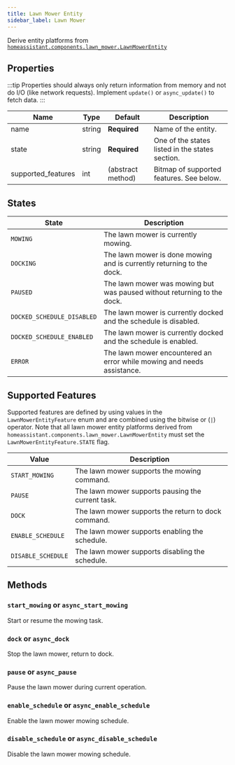 ```yaml
---
title: Lawn Mower Entity
sidebar_label: Lawn Mower
---
```


Derive entity platforms from [`homeassistant.components.lawn_mower.LawnMowerEntity`](https://github.com/home-assistant/home-assistant/blob/master/homeassistant/components/lawn_mower/__init__.py)

## Properties

:::tip
Properties should always only return information from memory and not do I/O (like network requests). Implement `update()` or `async_update()` to fetch data.
:::


| Name | Type | Default | Description
| ---- | ---- | ------- | -----------
| name | string | **Required** | Name of the entity.
| state | string | **Required** | One of the states listed in the states section.
| supported_features | int | (abstract method) | Bitmap of supported features. See below.

## States

| State | Description
| ----- | -----------
| `MOWING` | The lawn mower is currently mowing.
| `DOCKING` | The lawn mower is done mowing and is currently returning to the dock.
| `PAUSED` | The lawn mower was mowing but was paused without returning to the dock.
| `DOCKED_SCHEDULE_DISABLED` | The lawn mower is currently docked and the schedule is disabled.
| `DOCKED_SCHEDULE_ENABLED` | The lawn mower is currently docked and the schedule is enabled.
| `ERROR` | The lawn mower encountered an error while mowing and needs assistance.

## Supported Features

Supported features are defined by using values in the `LawnMowerEntityFeature` enum
and are combined using the bitwise or (`|`) operator.
Note that all lawn mower entity platforms derived from `homeassistant.components.lawn_mower.LawnMowerEntity`
must set the `LawnMowerEntityFeature.STATE` flag.

| Value          | Description                                          |
| -------------- | ---------------------------------------------------- |
| `START_MOWING`      | The lawn mower supports the mowing command.       |
| `PAUSE`   | The lawn mower supports pausing the current task.                   |
| `DOCK`    | The lawn mower supports the return to dock command.               |
| `ENABLE_SCHEDULE`       | The lawn mower supports enabling the schedule.                        |
| `DISABLE_SCHEDULE`          | The lawn mower supports disabling the schedule.              |

## Methods

### `start_mowing` or `async_start_mowing`

Start or resume the mowing task.

### `dock` or `async_dock`

Stop the lawn mower, return to dock.

### `pause` or `async_pause`

Pause the lawn mower during current operation.

### `enable_schedule` or `async_enable_schedule`

Enable the lawn mower mowing schedule.

### `disable_schedule` or `async_disable_schedule`

Disable the lawn mower mowing schedule.
